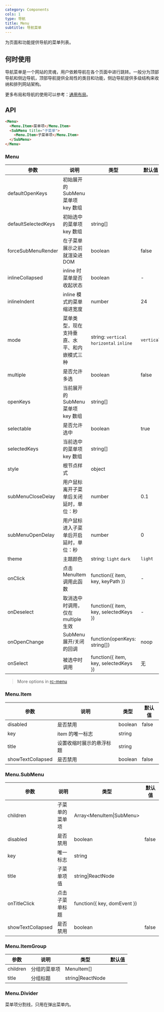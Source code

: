 ```yaml
---
category: Components
cols: 1
type: 导航
title: Menu
subtitle: 导航菜单
---
```


为页面和功能提供导航的菜单列表。

## 何时使用

导航菜单是一个网站的灵魂，用户依赖导航在各个页面中进行跳转。一般分为顶部导航和侧边导航，顶部导航提供全局性的类目和功能，侧边导航提供多级结构来收纳和排列网站架构。

更多布局和导航的使用可以参考：[通用布局](/components/layout)。

## API

```html
<Menu>
  <Menu.Item>菜单项</Menu.Item>
  <SubMenu title="子菜单">
    <Menu.Item>子菜单项</Menu.Item>
  </SubMenu>
</Menu>
```

### Menu

| 参数 | 说明 | 类型 | 默认值 |
| --- | --- | --- | --- |
| defaultOpenKeys | 初始展开的 SubMenu 菜单项 key 数组 |  |  |
| defaultSelectedKeys | 初始选中的菜单项 key 数组 | string\[] |  |
| forceSubMenuRender | 在子菜单展示之前就渲染进 DOM | boolean | false |
| inlineCollapsed | inline 时菜单是否收起状态 | boolean | - |
| inlineIndent | inline 模式的菜单缩进宽度 | number | 24 |
| mode | 菜单类型，现在支持垂直、水平、和内嵌模式三种 | string: `vertical` `horizontal` `inline` | `vertical` |
| multiple | 是否允许多选 | boolean | false |
| openKeys | 当前展开的 SubMenu 菜单项 key 数组 | string\[] |  |
| selectable | 是否允许选中 | boolean | true |
| selectedKeys | 当前选中的菜单项 key 数组 | string\[] |  |
| style | 根节点样式 | object |  |
| subMenuCloseDelay | 用户鼠标离开子菜单后关闭延时，单位：秒 | number | 0.1 |
| subMenuOpenDelay | 用户鼠标进入子菜单后开启延时，单位：秒 | number | 0 |
| theme | 主题颜色 | string: `light` `dark` | `light` |
| onClick | 点击 MenuItem 调用此函数 | function({ item, key, keyPath }) | - |
| onDeselect | 取消选中时调用，仅在 multiple 生效 | function({ item, key, selectedKeys }) | - |
| onOpenChange | SubMenu 展开/关闭的回调 | function(openKeys: string\[]) | noop |
| onSelect | 被选中时调用 | function({ item, key, selectedKeys }) | 无   |

> More options in [rc-menu](https://github.com/react-component/menu#api)

### Menu.Item

| 参数 | 说明 | 类型 | 默认值 |
| --- | --- | --- | --- |
| disabled | 是否禁用 | boolean | false |
| key | item 的唯一标志 | string |  |
| title | 设置收缩时展示的悬浮标题 | string |  |
| showTextCollapsed | 是否禁用 | boolean | false |

### Menu.SubMenu

| 参数 | 说明 | 类型 | 默认值 |
| --- | --- | --- | --- |
| children | 子菜单的菜单项 | Array&lt;MenuItem\|SubMenu> |  |
| disabled | 是否禁用 | boolean | false |
| key | 唯一标志 | string |  |
| title | 子菜单项值 | string\|ReactNode |  |
| onTitleClick | 点击子菜单标题 | function({ key, domEvent }) |  |
| showTextCollapsed | 是否禁用 | boolean | false |

### Menu.ItemGroup

| 参数 | 说明 | 类型 | 默认值 |
| --- | --- | --- | --- |
| children | 分组的菜单项 | MenuItem\[] |  |
| title | 分组标题 | string\|ReactNode |  |

### Menu.Divider

菜单项分割线，只用在弹出菜单内。

